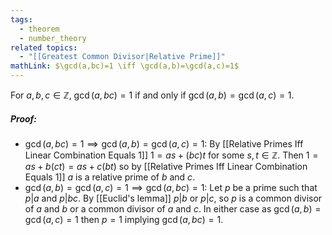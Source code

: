 ```yaml
---
tags:
  - theorem
  - number_theory
related topics:
  - "[[Greatest Common Divisor|Relative Prime]]"
mathLink: $\gcd(a,bc)=1 \iff \gcd(a,b)=\gcd(a,c)=1$
---
```

For $a,b,c\in\mathbb{Z}$, $\gcd(a,bc)=1$ if and only if $\gcd(a,b)=\gcd(a,c)=1$.
##### Proof:
- $\gcd(a,bc)=1 \implies \gcd(a,b)=\gcd(a,c)=1$:
	By [[Relative Primes Iff Linear Combination Equals 1]] $1 = as + (bc)t$ for some $s,t\in\mathbb{Z}$. Then $1 = as + b(ct) = as + c(bt)$ so by [[Relative Primes Iff Linear Combination Equals 1]] $a$ is a relative prime of $b$ and $c$.
- $\gcd(a,b)=\gcd(a,c)=1 \implies \gcd(a,bc)=1$:
	Let $p$ be a prime such that $p|a$ and $p|bc$. By [[Euclid's lemma]] $p|b$ or $p|c$, so $p$ is a common divisor of $a$ and $b$ or a common divisor of $a$ and $c$. In either case as $\gcd(a,b)=\gcd(a,c)=1$ then $p=1$ implying $\gcd(a,bc)=1$.